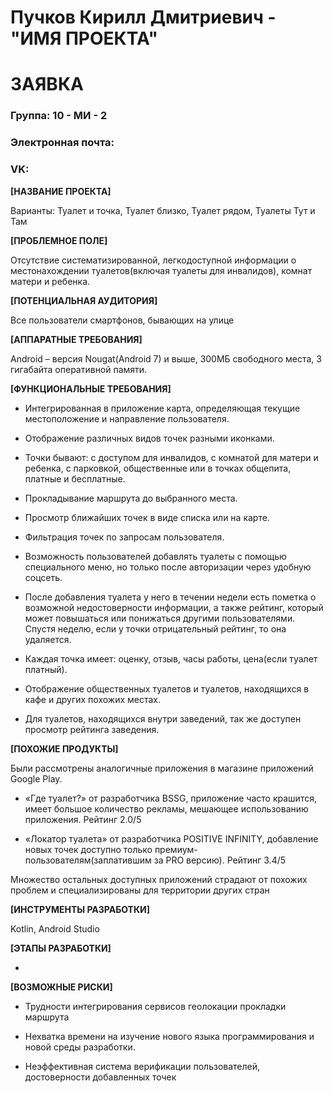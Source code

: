 # Пучков Кирилл Дмитриевич -  "ИМЯ ПРОЕКТА"
# **ЗАЯВКА**
### Группа: 10 -  МИ -  2
### Электронная почта:
### VK:


**[НАЗВАНИЕ ПРОЕКТА]**

Варианты: Туалет и точка, Туалет близко, Туалет рядом, Туалеты Тут и Там

**[ПРОБЛЕМНОЕ ПОЛЕ]**

Отсутствие систематизированной, легкодоступной информации о местонахождении туалетов(включая туалеты для инвалидов), комнат матери и ребенка.

**[ПОТЕНЦИАЛЬНАЯ АУДИТОРИЯ]**

Все пользователи смартфонов, бывающих на улице

**[АППАРАТНЫЕ ТРЕБОВАНИЯ]**

Android – версия Nougat(Android 7) и выше, 300МБ свободного места, 3 гигабайта оперативной памяти.

**[ФУНКЦИОНАЛЬНЫЕ ТРЕБОВАНИЯ]**

- Интегрированная в приложение карта, определяющая текущие местоположение и направление пользователя.

- Отображение различных видов точек разными иконками.

- Точки бывают: с доступом для инвалидов, с комнатой для матери и ребенка, с парковкой, общественные или в точках общепита, платные и бесплатные.

- Прокладывание маршрута до выбранного места.

- Просмотр ближайших точек в виде списка или на карте.

- Фильтрация точек по запросам пользователя.

- Возможность пользователей добавлять туалеты с помощью специального меню, но только после авторизации через удобную соцсеть.

- После добавления туалета у него в течении недели есть пометка о возможной недостоверности информации, а также рейтинг, который может повышаться или
понижаться другими пользователями. Спустя неделю, если у точки отрицательный рейтинг, то она удаляется.

- Каждая точка имеет: оценку, отзыв, часы работы, цена(если туалет платный).

- Отображение общественных туалетов и туалетов, находящихся в кафе и других похожих местах.

- Для туалетов, находящихся внутри заведений, так же доступен просмотр рейтинга заведения.


**[ПОХОЖИЕ ПРОДУКТЫ]**

Были рассмотрены аналогичные приложения в магазине приложений Google Play.

- «Где туалет?» от разработчика BSSG, приложение часто крашится, имеет большое количество рекламы, мешающее использованию приложения. Рейтинг 2.0/5

- «Локатор туалета» от разработчика POSITIVE INFINITY, добавление новых точек доступно только премиум- пользователям(заплатившим за PRO версию). Рейтинг 3.4/5

Множество остальных доступных приложений страдают от похожих проблем и специализированы для территории других стран


**[ИНСТРУМЕНТЫ РАЗРАБОТКИ]**

Kotlin, Android Studio

**[ЭТАПЫ РАЗРАБОТКИ]**

- 

**[ВОЗМОЖНЫЕ РИСКИ]**

- Трудности интегрирования сервисов геолокации прокладки маршрута

- Нехватка времени на изучение нового языка программирования и новой среды разработки.

- Неэффективная система верификации пользователей, достоверности добавленных точек
